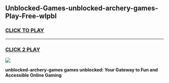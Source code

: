 
## Unblocked-Games-unblocked-archery-games-Play-Free-wlpbl
<h3>
<a href="https://premium76.site?title=unblocked-archery-games&ref=23A">CLICK TO PLAY</a></h3>
<hr>

<h3>
<a href="https://premium76.site?title=unblocked-archery-games&ref=23A">CLICK 2 PLAY</a>
  
</h3>

<a href="https://premium76.site?title=unblocked-archery-games&ref=23A"><img src="https://clearcache.store/games.png"></a>


**unblocked-archery-games games unblocked: Your Gateway to Fun and Accessible Online Gaming**
